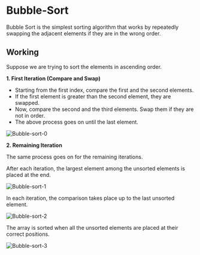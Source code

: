 # Bubble-Sort
Bubble Sort is the simplest sorting algorithm that works by repeatedly swapping the adjacent elements if they are in the wrong order.

## __Working__
Suppose we are trying to sort the elements in ascending order.

__1. First Iteration (Compare and Swap)__

- Starting from the first index, compare the first and the second elements.
- If the first element is greater than the second element, they are swapped.
- Now, compare the second and the third elements. Swap them if they are not in order.
- The above process goes on until the last element.

![Bubble-sort-0](https://user-images.githubusercontent.com/113619312/234092150-f827869a-fcb6-4f48-9607-241c003ed99c.png)

__2. Remaining Iteration__

The same process goes on for the remaining iterations.

After each iteration, the largest element among the unsorted elements is placed at the end.

![Bubble-sort-1](https://user-images.githubusercontent.com/113619312/234092386-a9e6c169-bec5-4791-8862-07d1de9ed671.png)

In each iteration, the comparison takes place up to the last unsorted element.

![Bubble-sort-2](https://user-images.githubusercontent.com/113619312/234092542-a5c94cfd-4986-4c12-bc08-4fca62fcfbe3.png)

The array is sorted when all the unsorted elements are placed at their correct positions.

![Bubble-sort-3](https://user-images.githubusercontent.com/113619312/234092841-4f2dd85a-2b20-44a0-b3c8-6dd105895e25.png)
